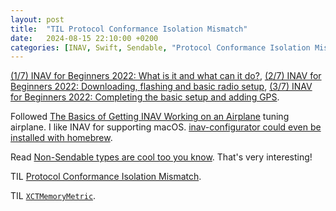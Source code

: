 ```yaml
---
layout: post
title:  "TIL Protocol Conformance Isolation Mismatch"
date:   2024-08-15 22:10:00 +0200
categories: [INAV, Swift, Sendable, "Protocol Conformance Isolation Mismatch", XCTMemoryMetric]
---
```

[(1/7) INAV for Beginners 2022: What is it and what can it do?](https://www.youtube.com/watch?v=WkBuqtc-Qe8&list=PLYsWjANuAm4rGA4yqHHlYlFuOrkKwBY0G&index=1), [(2/7) INAV for Beginners 2022: Downloading, flashing and basic radio setup](https://www.youtube.com/watch?v=uWBMi839lHA&list=PLYsWjANuAm4rGA4yqHHlYlFuOrkKwBY0G&index=2), [(3/7) INAV for Beginners 2022: Completing the basic setup and adding GPS](https://www.youtube.com/watch?v=2XWR6WW_Jps&list=PLYsWjANuAm4rGA4yqHHlYlFuOrkKwBY0G&index=3).

Followed [The Basics of Getting INAV Working on an Airplane](https://github.com/iNavFlight/inav/wiki/Fixed-Wing-Guide) tuning airplane. I like INAV for supporting macOS. [inav-configurator could even be installed with homebrew](https://formulae.brew.sh/cask/inav-configurator).

Read [Non-Sendable types are cool too you know](https://www.massicotte.org/non-sendable). That's very interesting!

TIL [Protocol Conformance Isolation Mismatch](https://www.swift.org/migration/documentation/swift-6-concurrency-migration-guide/commonproblems/#Protocol-Conformance-Isolation-Mismatch).

TIL [`XCTMemoryMetric`](https://developer.apple.com/documentation/xctest/xctmemorymetric).
